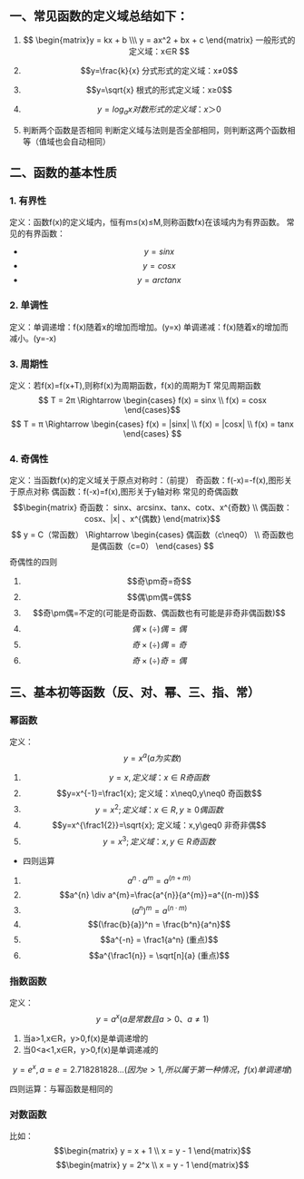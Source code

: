 ## 一、常见函数的定义域总结如下：

1. $$ \begin{matrix}y = kx + b \\\ y = ax^2 + bx + c \end{matrix} 一般形式的定义域：x∈R $$


2. $$y=\frac{k}{x} 分式形式的定义域：x≠0$$


3. $$y=\sqrt{x} 根式的形式定义域：x≥0$$


4. $$y=log_ax 对数形式的定义域：x＞0$$
1. 判断两个函数是否相同
	判断定义域与法则是否全部相同，则判断这两个函数相等（值域也会自动相同）


## 二、函数的基本性质

### 1. 有界性
定义：函数f(x)的定义域内，恒有m≤(x)≤M,则称函数fx)在该域内为有界函数。
常见的有界函数：
- $$y=sin x$$
- $$y=cosx$$
- $$y=arctanx$$
### 2. 单调性

定义：单调递增：f(x)随着x的增加而增加。(y=x)
			   单调递减：f(x)随着x的增加而减小。(y=-x)

### 3. 周期性

定义：若f(x)=f(x+T),则称f(x)为周期函数，f(x)的周期为T
常见周期函数
	$$ T = 2π \Rightarrow \begin{cases} f(x) = sinx \\ f(x) = cosx \end{cases}$$	$$ T = π \Rightarrow \begin{cases} f(x) = |sinx| \\ f(x) = |cosx| \\ f(x) = tanx \end{cases} $$

### 4. 奇偶性
定义：当函数f(x)的定义域关于原点对称时：（前提）
				奇函数：f(-x)=-f(x),图形关于原点对称
				偶函数：f(-x)=f(x),图形关于y轴对称
常见的奇偶函数
$$\begin{matrix} 奇函数： sinx、arcsinx、tanx、cotx、x^{奇数} 
\\ 偶函数：cosx、|x| 、x^{偶数} \end{matrix}$$
$$ y = C（常函数） \Rightarrow \begin{cases} 偶函数（c\neq0） \\ 奇函数也是偶函数（c=0） \end{cases} $$
奇偶性的四则
1. $$奇\pm奇=奇$$
2. $$偶\pm偶=偶$$
3. $$奇\pm偶=不定的(可能是奇函数、偶函数也有可能是非奇非偶函数)$$
4. $$偶\times(\div)偶=偶$$
5. $$奇\times(\div)偶=奇$$
6. $$奇\times(\div)奇=偶$$

## 三、基本初等函数（反、对、幂、三、指、常）

### 幂函数
定义：$$y=x^a(a为实数)$$
1. $$y=x, 定义域：x∈R 奇函数$$
2. $$y=x^{-1}=\frac1{x}; 定义域：x\neq0,y\neq0 奇函数$$
3. $$y=x^{2}; 定义域：x∈R,y\geq0 偶函数$$
4. $$y=x^{\frac1{2}}=\sqrt{x}; 定义域：x,y\geq0 非奇非偶$$
5. $$y=x^{3}; 定义域：x,y∈R 奇函数$$
- 四则运算

1. $$a^{n}·a^{m}=a^{(n+m)}$$
2. $$a^{n} \div a^{m}=\frac{a^{n}}{a^{m}}=a^{(n-m)}$$
3. $$(a^{n})^m = a^{(n · m)}$$
4. $$(\frac{b}{a})^n = \frac{b^n}{a^n}$$
5. $$a^{-n} = \frac1{a^n} (重点)$$
6. $$a^{\frac1{n}} = \sqrt[n]{a} (重点)$$
### 指数函数
定义：
$$y=a^x (a是常数且a>0、a\neq1)$$

1. 当a>1,x∈R，y>0,f(x)是单调递增的
2. 当0<a<1,x∈R，y>0,f(x)是单调递减的

$$y=e^x, a=e=2.718281828... (因为e>1,所以属于第一种情况，f(x)单调递增)$$

四则运算：与幂函数是相同的

### 对数函数

比如：
$$\begin{matrix} y = x + 1 \\ x = y - 1 \end{matrix}$$
$$\begin{matrix} y = 2^x \\ x = y - 1 \end{matrix}$$